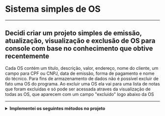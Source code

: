 # Sistema simples de OS
<hr/>
 
## Decidi criar um projeto simples de emissão, atualização, visualização e exclusão de OS para console com base no conhecimento que obtive recentemente

Cada OS contém um titulo, descrição, valor, endereço, nome do cliente, um campo para CPF ou CNPJ, data de emissão, forma de pagamento e nome do técnico. Para fins de armazenamento de dados não é possível excluir de fato uma OS do programa. Ao excluir uma OS ela vai para uma lista de notas que foram excluidas e só pode ser acessada atraves da visualização de todas as OS, que aparecem com um campo "excluido" logo abaixo da OS

<hr />

<details>
    <summary><strong>Implementei os seguintes métodos no projeto</strong></summary>
        <br />
        <ol>
            <li>Listar OS</li>
            <li>Inserir OS</li>
            <li>Atualizar OS</li>
            <li>Excluir OS</li>
            <li>Visualizar OS</li>
        </ol>
</details>
